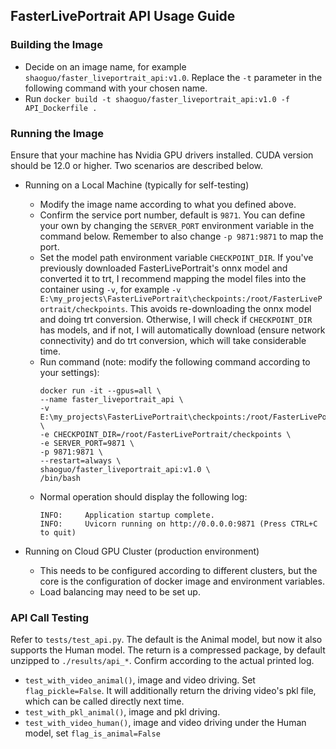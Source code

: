 ## FasterLivePortrait API Usage Guide

### Building the Image
* Decide on an image name, for example `shaoguo/faster_liveportrait_api:v1.0`. Replace the `-t` parameter in the following command with your chosen name.
* Run `docker build -t shaoguo/faster_liveportrait_api:v1.0 -f API_Dockerfile .`

### Running the Image
Ensure that your machine has Nvidia GPU drivers installed. CUDA version should be 12.0 or higher. Two scenarios are described below.

* Running on a Local Machine (typically for self-testing)
  * Modify the image name according to what you defined above.
  * Confirm the service port number, default is `9871`. You can define your own by changing the `SERVER_PORT` environment variable in the command below. Remember to also change `-p 9871:9871` to map the port.
  * Set the model path environment variable `CHECKPOINT_DIR`. If you've previously downloaded FasterLivePortrait's onnx model and converted it to trt, I recommend mapping the model files into the container using `-v`, for example `-v E:\my_projects\FasterLivePortrait\checkpoints:/root/FasterLivePortrait/checkpoints`. This avoids re-downloading the onnx model and doing trt conversion. Otherwise, I will check if `CHECKPOINT_DIR` has models, and if not, I will automatically download (ensure network connectivity) and do trt conversion, which will take considerable time.
  * Run command (note: modify the following command according to your settings):
    ```shell
    docker run -it --gpus=all \
    --name faster_liveportrait_api \
    -v E:\my_projects\FasterLivePortrait\checkpoints:/root/FasterLivePortrait/checkpoints \
    -e CHECKPOINT_DIR=/root/FasterLivePortrait/checkpoints \
    -e SERVER_PORT=9871 \
    -p 9871:9871 \
    --restart=always \
    shaoguo/faster_liveportrait_api:v1.0 \
    /bin/bash
    ```
  * Normal operation should display the following log:
    ```shell
    INFO:     Application startup complete.
    INFO:     Uvicorn running on http://0.0.0.0:9871 (Press CTRL+C to quit)
    ```

* Running on Cloud GPU Cluster (production environment)
  * This needs to be configured according to different clusters, but the core is the configuration of docker image and environment variables.
  * Load balancing may need to be set up.

### API Call Testing
Refer to `tests/test_api.py`. The default is the Animal model, but now it also supports the Human model.
The return is a compressed package, by default unzipped to `./results/api_*`. Confirm according to the actual printed log.
* `test_with_video_animal()`, image and video driving. Set `flag_pickle=False`. It will additionally return the driving video's pkl file, which can be called directly next time.
* `test_with_pkl_animal()`, image and pkl driving.
* `test_with_video_human()`, image and video driving under the Human model, set `flag_is_animal=False`